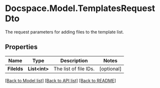 # Docspace.Model.TemplatesRequestDto
The request parameters for adding files to the template list.

## Properties

Name | Type | Description | Notes
------------ | ------------- | ------------- | -------------
**FileIds** | **List&lt;int&gt;** | The list of file IDs. | [optional] 

[[Back to Model list]](../README.md#documentation-for-models) [[Back to API list]](../README.md#documentation-for-api-endpoints) [[Back to README]](../README.md)

